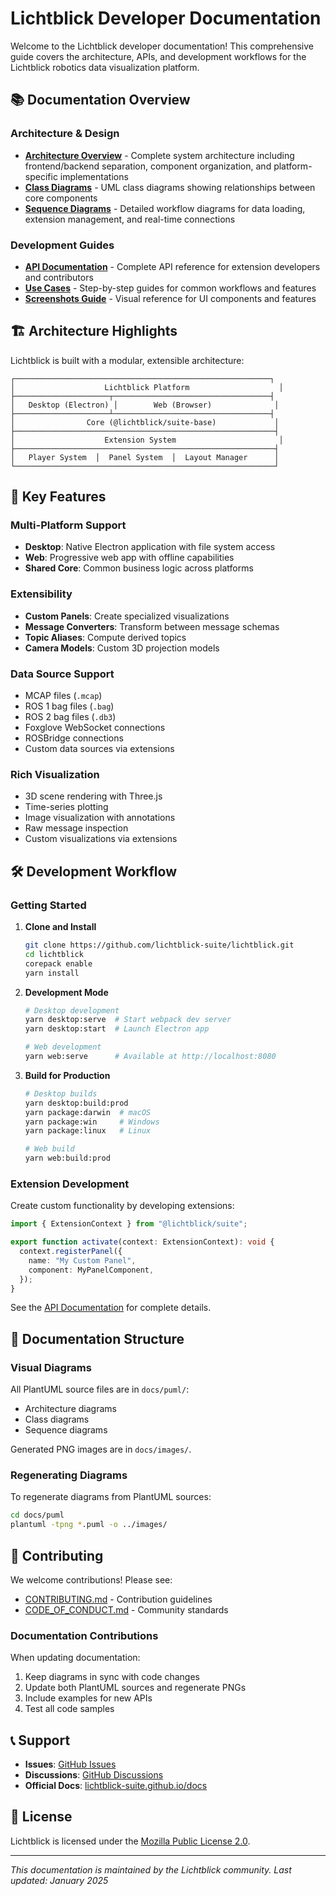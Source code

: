 # Lichtblick Developer Documentation

Welcome to the Lichtblick developer documentation! This comprehensive guide covers the architecture, APIs, and development workflows for the Lichtblick robotics data visualization platform.

## 📚 Documentation Overview

### Architecture & Design

- **[Architecture Overview](architecture-overview.md)** - Complete system architecture including frontend/backend separation, component organization, and platform-specific implementations
- **[Class Diagrams](class-diagrams.md)** - UML class diagrams showing relationships between core components
- **[Sequence Diagrams](sequence-diagrams.md)** - Detailed workflow diagrams for data loading, extension management, and real-time connections

### Development Guides

- **[API Documentation](api-documentation.md)** - Complete API reference for extension developers and contributors
- **[Use Cases](use-cases.md)** - Step-by-step guides for common workflows and features
- **[Screenshots Guide](screenshots.md)** - Visual reference for UI components and features

## 🏗️ Architecture Highlights

Lichtblick is built with a modular, extensible architecture:

```
┌─────────────────────────────────────────────────────────┐
│                    Lichtblick Platform                    │
├─────────────────────┬───────────────────────────────────┤
│   Desktop (Electron) │        Web (Browser)              │
├─────────────────────┴───────────────────────────────────┤
│                Core (@lichtblick/suite-base)             │
├──────────────────────────────────────────────────────────┤
│                    Extension System                       │
├──────────────────────────────────────────────────────────┤
│   Player System  │  Panel System  │  Layout Manager      │
└──────────────────────────────────────────────────────────┘
```

## 🚀 Key Features

### Multi-Platform Support
- **Desktop**: Native Electron application with file system access
- **Web**: Progressive web app with offline capabilities
- **Shared Core**: Common business logic across platforms

### Extensibility
- **Custom Panels**: Create specialized visualizations
- **Message Converters**: Transform between message schemas
- **Topic Aliases**: Compute derived topics
- **Camera Models**: Custom 3D projection models

### Data Source Support
- MCAP files (`.mcap`)
- ROS 1 bag files (`.bag`)
- ROS 2 bag files (`.db3`)
- Foxglove WebSocket connections
- ROSBridge connections
- Custom data sources via extensions

### Rich Visualization
- 3D scene rendering with Three.js
- Time-series plotting
- Image visualization with annotations
- Raw message inspection
- Custom visualizations via extensions

## 🛠️ Development Workflow

### Getting Started

1. **Clone and Install**
   ```bash
   git clone https://github.com/lichtblick-suite/lichtblick.git
   cd lichtblick
   corepack enable
   yarn install
   ```

2. **Development Mode**
   ```bash
   # Desktop development
   yarn desktop:serve  # Start webpack dev server
   yarn desktop:start  # Launch Electron app

   # Web development
   yarn web:serve      # Available at http://localhost:8080
   ```

3. **Build for Production**
   ```bash
   # Desktop builds
   yarn desktop:build:prod
   yarn package:darwin  # macOS
   yarn package:win     # Windows
   yarn package:linux   # Linux

   # Web build
   yarn web:build:prod
   ```

### Extension Development

Create custom functionality by developing extensions:

```typescript
import { ExtensionContext } from "@lichtblick/suite";

export function activate(context: ExtensionContext): void {
  context.registerPanel({
    name: "My Custom Panel",
    component: MyPanelComponent,
  });
}
```

See the [API Documentation](api-documentation.md#extension-api) for complete details.

## 📖 Documentation Structure

### Visual Diagrams

All PlantUML source files are in `docs/puml/`:
- Architecture diagrams
- Class diagrams
- Sequence diagrams

Generated PNG images are in `docs/images/`.

### Regenerating Diagrams

To regenerate diagrams from PlantUML sources:

```bash
cd docs/puml
plantuml -tpng *.puml -o ../images/
```

## 🤝 Contributing

We welcome contributions! Please see:
- [CONTRIBUTING.md](../CONTRIBUTING.md) - Contribution guidelines
- [CODE_OF_CONDUCT.md](../CODE_OF_CONDUCT.md) - Community standards

### Documentation Contributions

When updating documentation:
1. Keep diagrams in sync with code changes
2. Update both PlantUML sources and regenerate PNGs
3. Include examples for new APIs
4. Test all code samples

## 📞 Support

- **Issues**: [GitHub Issues](https://github.com/lichtblick-suite/lichtblick/issues)
- **Discussions**: [GitHub Discussions](https://github.com/lichtblick-suite/lichtblick/discussions)
- **Official Docs**: [lichtblick-suite.github.io/docs](https://lichtblick-suite.github.io/docs/)

## 📄 License

Lichtblick is licensed under the [Mozilla Public License 2.0](../LICENSE).

---

*This documentation is maintained by the Lichtblick community. Last updated: January 2025*